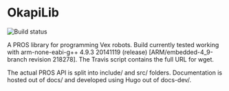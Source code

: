 # OkapiLib

![Build status](https://travis-ci.org/OkapiLib/OkapiLib.svg?branch=master)

A PROS library for programming Vex robots. Build currently tested working with arm-none-eabi-g++ 4.9.3 20141119 (release) [ARM/embedded-4_9-branch revision 218278]. The Travis script contains the full URL for wget.

The actual PROS API is split into include/ and src/ folders. Documentation is hosted out of docs/ and developed using Hugo out of docs-dev/.
